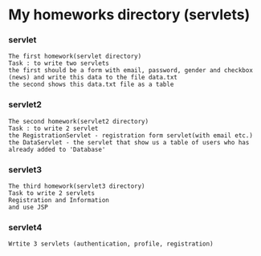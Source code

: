 # My homeworks directory (servlets)

### servlet
    The first homework(servlet directory)
    Task : to write two servlets
    the first should be a form with email, password, gender and checkbox (news) and write this data to the file data.txt
    the second shows this data.txt file as a table
    
    
### servlet2
    The second homework(servlet2 directory)
    Task : to write 2 servlet
    the RegistrationServlet - registration form servlet(with email etc.)
    the DataServlet - the servlet that show us a table of users who has already added to 'Database'
    
### servlet3
    The third homework(servlet3 directory)
    Task to write 2 servlets
    Registration and Information
    and use JSP

### servlet4
    Wrtite 3 servlets (authentication, profile, registration)

    
    
